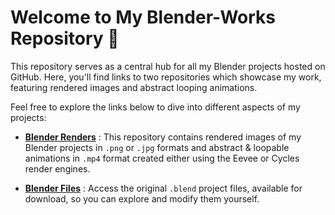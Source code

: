 # Welcome to My Blender-Works Repository 👋

This repository serves as a central hub for all my Blender projects hosted on GitHub. Here, you'll find links to two repositories which showcase my work, featuring rendered images and abstract looping animations.

Feel free to explore the links below to dive into different aspects of my projects:

- [**Blender Renders**](https://github.com/karthi1048/Blender-Renders.git) : This repository contains rendered images of my Blender projects in `.png` or `.jpg` formats and abstract & loopable animations in `.mp4` format created either using the Eevee or Cycles render engines.
  
- [**Blender Files**](https://github.com/karthi1048/Blender-files.git) : Access the original `.blend` project files, available for download, so you can explore and modify them yourself.
